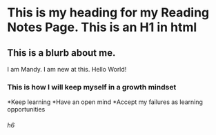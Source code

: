 # This is my heading for my Reading Notes Page. This is an H1 in html

## This is a  blurb about me.
I am Mandy. I am new at this. Hello World!

### This is how I will keep myself in a growth mindset
*Keep learning
*Have an open mind
*Accept my failures as learning opportunities

###### h6


